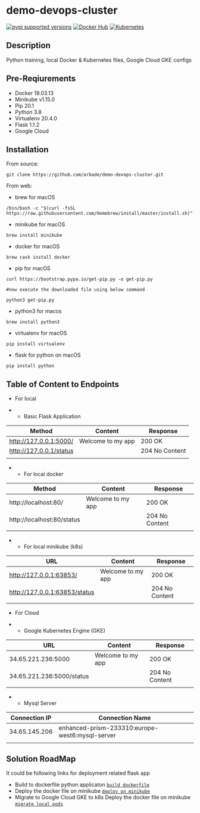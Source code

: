# demo-devops-cluster
[![pypi supported versions](https://img.shields.io/pypi/pyversions/kubernetes.svg)](https://pypi.python.org/pypi/kubernetes)
[![Docker Hub](https://img.shields.io/badge/Docker-Hub-blue.svg)](https://hub.docker.com/r/bludit/docker/)
[![Kubernetes](https://img.shields.io/badge/Kubernetes-Deployment-blue.svg)](https://github.com/bludit/docker/tree/master/kubernetes)

## Description
Python training, local Docker &amp; Kubernetes files, Google Cloud GKE configs

## Pre-Reqiurements
- Docker 19.03.13
- Minikube v1.15.0
- Pip 20.1
- Python 3.8
- Virtualenv 20.4.0
- Flask 1.1.2
- Google Cloud 


## Installation
From source:
```
git clone https://github.com/arbade/demo-devops-cluster.git
```
From web:
* brew for macOS
```
/bin/bash -c "$(curl -fsSL https://raw.githubusercontent.com/Homebrew/install/master/install.sh)"
```
* minikube for macOS
```
brew install minikube
```
* docker for macOS
```
brew cask install docker
```
* pip for macOS
```
curl https://bootstrap.pypa.io/get-pip.py -o get-pip.py

#now execute the downloaded file using below command

python3 get-pip.py
```
* python3 for macos
```
brew install python3
```
* virtualenv for macOS
```
pip install virtualenv
```
* flask for python on macOS
```
pip install python
```
## Table of Content to Endpoints
* For local

* * Basic Flask Application

| Method                  | Content           | Response       |
|-------------------------|-------------------|----------------|
| http://127.0.0.1:5000/  | Welcome to my app | 200 OK         |
| http://127.0.0.1/status |                   | 204 No Content |
|                         |                   |                |

* * For local docker

| Method                     | Content           | Response       |
|----------------------------|-------------------|----------------|
| http://localhost:80/       | Welcome to my app | 200 OK         |
| http://localhost:80/status |                   | 204 No Content |
|                            |                   |                |

* * For local minikube (k8s)

| URL                            | Content           | Response       |
|--------------------------------|-------------------|----------------|
| http://127.0.0.1:63853/        | Welcome to my app | 200 OK         |
| http://127.0.0.1:63853/status  |                   | 204 No Content |
|                                |                   |                |

* For Cloud

* * Google Kubernetes Engine (GKE)

| URL                            | Content           | Response       |
|--------------------------------|-------------------|----------------|
| 34.65.221.236:5000             | Welcome to my app | 200 OK         |
| 34.65.221.236:5000/status      |                   | 204 No Content |
|                                |                   |                |

* * Mysql Server

| Connection IP | Connection Name                                 |
|---------------|-------------------------------------------------|
| 34.65.145.206 | enhanced-prism-233310:europe-west6:mysql-server |
|               |                                                 |


## Solution RoadMap

It could be following links for deployment related flask app

- Build to dockerfile python applicaton [`build dockerfile`](documentation/build-to-docker.md)
- Deploy the docker file on minikube [`deploy on minikube`](documentation/deploy-to-minikube.md)
- Migrate to Google Cloud GKE to k8s  Deploy the docker file on minikube [`migrate local pods`](documentation/migrate-to-gloud-gke.md)

